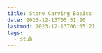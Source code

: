 ```yaml
---
title: Stone Carving Basics
date: 2023-12-13T05:51:20
lastmod: 2023-12-13T06:05:21
tags:
  - stub
---
```

